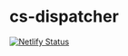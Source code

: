 # cs-dispatcher

[![Netlify Status](https://api.netlify.com/api/v1/badges/4be960b3-197e-4ba3-a48b-ad34ab1c92c1/deploy-status)](https://app.netlify.com/sites/cs-dispatcher/deploys)
